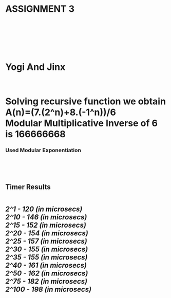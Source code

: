 <h1><b>ASSIGNMENT 3</b><h1><br><br>
<h1> Yogi And Jinx <h1><br>
Solving recursive function we obtain A(n)=(7.(2^n)+8.(-1^n))/6<br>
Modular Multiplicative Inverse of 6 is 166666668<br>
<h3>Used Modular Exponentiation<h3><br><br>
<h2><b>Timer Results<b><h2>
<h5>2^1 - 120 (in microsecs)<br>
2^10 - 146 (in microsecs)<br>
2^15 - 152 (in microsecs)<br>
2^20 - 154 (in microsecs)<br>
2^25 - 157 (in microsecs)<br>
2^30 - 155 (in microsecs)<br>
2^35 - 155 (in microsecs)<br>
2^40 - 161 (in microsecs)<br>
2^50 - 162 (in microsecs)<br>
2^75 - 182 (in microsecs)<br>
2^100 - 198 (in microsecs)<br></h5>

